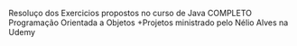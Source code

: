 Resoluço dos Exercicios propostos no curso de Java COMPLETO Programação Orientada a Objetos +Projetos ministrado pelo Nélio Alves na Udemy
